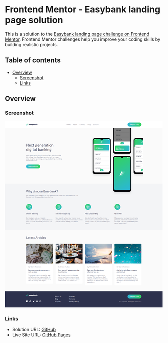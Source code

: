 # Frontend Mentor - Easybank landing page solution

This is a solution to the [Easybank landing page challenge on Frontend Mentor](https://www.frontendmentor.io/challenges/easybank-landing-page-WaUhkoDN). Frontend Mentor challenges help you improve your coding skills by building realistic projects.

## Table of contents

- [Overview](#overview)
  - [Screenshot](#screenshot)
  - [Links](#links)

## Overview

### Screenshot

![Interactive comments section](./screenshot.png)

### Links

- Solution URL: [GitHub](https://github.com/wingedotter5/easybank-landing-page)
- Live Site URL: [GitHub Pages](https://wingedotter5.github.io/easybank-landing-page)
